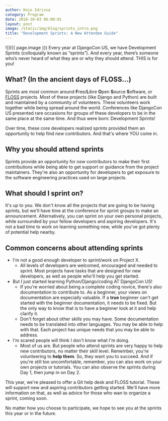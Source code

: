 ```yaml
---
author: Kojo Idrissa
category: Program
date: 2018-10-03 06:00:01
layout: post
image: /static/img/blog/sprints_intro.png
title: "Development Sprints: A New Attendee Guide"
---
```


![]({{ page.image }})
Every year at DjangoCon US, we have Development Sprints (colloquially known as “sprints”). And every year, there’s someone who’s never heard of what they are or why they should attend. THIS is for you!

## What? (In the ancient days of FLOSS...)
Sprints are most common around **F**ree/**L**ibre **O**pen **S**ource **S**oftware, or [FLOSS](https://en.m.wikipedia.org/wiki/Alternative_terms_for_free_software) projects. Most of these projects (like Django and Python) are built and maintained by a community of volunteers. These volunteers work together while being spread around the world. Conferences like DjangoCon US presented rare occasions for groups of these developers to be in the same place at the same time. And thus were born: Development Sprints!

Over time, these core developers realized sprints provided them an opportunity to help find *new* contributors. And that's where YOU come in.

## Why you should attend sprints
Sprints provide an opportunity for *new* contributors to make their first contributions while being able to get support or guidance from the project maintainers. They're also an opportunity for developers to get exposure to the software engineering practices used on large projects.

## What should I sprint on?
It's up to you. We don't know all the projects that are going to be having sprints, but we'll have time at the conference for sprint groups to make an announcement. Alternatively, you can sprint on your own personal projects, while surrounded by your fellow developers and aspiring developers. It's not a bad time to work on learning something new, while you've got plenty of potential help nearby.


## Common concerns about attending sprints
-  I'm not a good enough developer to sprint/work on Project X.
    +  All levels of developers are welcomed, encouraged and needed to sprint. Most projects have tasks that are designed for new developers, as well as people who'll help you get started.
-  But I just started learning Python/Django/coding AT DjangoCon US!
    +  If you're worried about being a complete coding novice, there's also documentation to contribute to. As a beginner, your views on documentation are especially valuable. If a **true** beginner can't get started with the beginner documentation, it needs to be fixed. But the only way to know that is to have a beginner look at it and help clarify it.
    +  Don't forget about other skills you may have. Some documentation needs to be translated into other languages. You may be able to help with that. Each project has unique needs that you may be able to address.
-  I'm scared people will think I don't know what I'm doing.
    +  Most of us are. But people who attend sprints are very happy to help new contributors, no matter their skill level. Remember, you're volunteering to **help them**. So, they want you to succeed. And if you're still too uncomfortable, remember, you can also work on your own projects or tutorials. You can also observe the sprints during Day 1, then jump in on Day 2.

This year, we're pleased to offer a Git help desk and FLOSS tutorial.  These will support new and aspiring contributors getting started. We'll have more information on that, as well as advice for those who wan to organize a sprint, coming soon.

No matter how you choose to participate, we hope to see you at the sprints this year or in the future.
